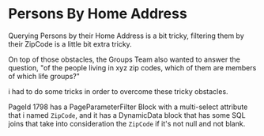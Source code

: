 # Persons By Home Address
Querying Persons by their Home Address is a bit tricky, filtering them by their ZipCode is a little bit extra tricky.

On top of those obstacles, the Groups Team also wanted to answer the question, "of the people living in xyz zip codes, which of them are members of which life groups?"

i had to do some tricks in order to overcome these tricky obstacles.

PageId 1798 has a PageParameterFilter Block with a multi-select attribute that i named `ZipCode`, and it has a DynamicData block that has some SQL joins that take into consideration the `ZipCode` if it's not null and not blank.